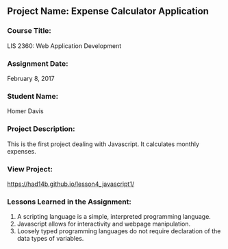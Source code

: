 ## Project Name:  Expense Calculator Application

### Course Title:
LIS 2360:  Web Application Development

### Assignment Date:  
February 8, 2017

### Student Name:  
Homer Davis

### Project Description:
This is the first project dealing with Javascript. It calculates monthly expenses.

### View Project:
https://had14b.github.io/lesson4_javascript1/

### Lessons Learned in the Assignment:
1. A scripting language is a simple, interpreted programming language.
2. Javascript allows for interactivity and webpage manipulation.
3. Loosely typed programming languages do not require declaration of the data types of variables.
